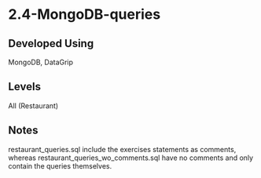 # 2.4-MongoDB-queries

## Developed Using
MongoDB, DataGrip

## Levels
All (Restaurant)

## Notes
restaurant_queries.sql include the exercises statements as comments, whereas restaurant_queries_wo_comments.sql have no comments and only contain the queries themselves.
